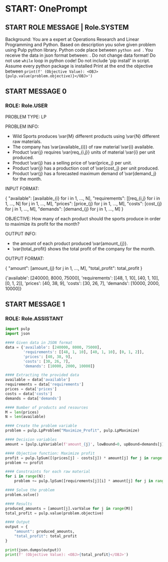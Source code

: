 # START: OnePrompt 
## START ROLE MESSAGE | Role.SYSTEM 
Background: You are a expert at Operations Research and Linear Programming and Python. Based on description you solve given problem using Pulp python library. Python code place between ```python and ```. You receive the data in json format between: <DATA></DATA>. Do not change data format! Do not use `while` loop in python code! Do not include 'pip install' in script. Assume every python package is installed Print at the end the objective between <OBJ></OBJ> `print(f' (Objective Value): <OBJ>{pulp.value(problem.objective)}</OBJ>')`  
## START MESSAGE 0 
### ROLE: Role.USER
<DESCRIPTION>
PROBLEM TYPE: LP

PROBLEM INFO:

- Wild Sports produces \var{M} different products using \var{N} different raw materials.
- The company has \var{available_{i}} of raw material \var{i} available.
- Product \var{j} requires \var{req_{i,j}} units of material \var{i} per unit produced.
- Product \var{j} has a selling price of \var{price_j} per unit.
- Product \var{j} has a production cost of \var{cost_j} per unit produced.
- Product \var{j} has a forecasted maximum demand of \var{demand_j} for the month.

INPUT FORMAT: 

{
    "available": [available_{i} for i in 1, ..., N],
    "requirements": [[req_{i,j} for i in 1, ..., N] for j in 1, ..., M],
    "prices": [price_{j} for j in 1, ..., M],
    "costs": [cost_{j} for j in 1, ..., M],
    "demands": [demand_{j} for j in 1, ..., M]
}

OBJECTIVE: How many of each product should the sports produce in order to maximize its profit for the month?

OUTPUT INFO:

- the amount of each product produced \var{amount_{j}}.
- \var{total_profit} shows the total profit of the company for the month.

OUTPUT FORMAT:

{
    "amount": [amount_{j} for j in 1, ..., M],
    "total_profit": total_profit
}

</DESCRIPTION>
<DATA>
{'available': [240000, 8000, 75000], 'requirements': [[48, 1, 10], [40, 1, 10], [0, 1, 2]], 'prices': [40, 38, 9], 'costs': [30, 26, 7], 'demands': [10000, 2000, 10000]}</DATA>


## START MESSAGE 1 
### ROLE: Role.ASSISTANT
```python
import pulp
import json

#### Given data in JSON format
data = {'available': [240000, 8000, 75000], 
        'requirements': [[48, 1, 10], [40, 1, 10], [0, 1, 2]], 
        'prices': [40, 38, 9], 
        'costs': [30, 26, 7], 
        'demands': [10000, 2000, 10000]}

#### Extracting the provided data
available = data['available']
requirements = data['requirements']
prices = data['prices']
costs = data['costs']
demands = data['demands']

#### Number of products and resources
M = len(prices)
N = len(available)

#### Create the problem variable
problem = pulp.LpProblem("Maximize_Profit", pulp.LpMaximize)

#### Decision variables
amount = [pulp.LpVariable(f'amount_{j}', lowBound=0, upBound=demands[j]) for j in range(M)]

#### Objective function: Maximize profit
profit = pulp.lpSum([(prices[j] - costs[j]) * amount[j] for j in range(M)])
problem += profit

#### Constraints for each raw material
for i in range(N):
    problem += pulp.lpSum([requirements[j][i] * amount[j] for j in range(M)]) <= available[i], f"Resource_Constraint_{i}"

#### Solve the problem
problem.solve()

#### Results
produced_amounts = [amount[j].varValue for j in range(M)]
total_profit = pulp.value(problem.objective)

#### Output
output = {
    "amount": produced_amounts,
    "total_profit": total_profit
}

print(json.dumps(output))
print(f' (Objective Value): <OBJ>{total_profit}</OBJ>')
```

